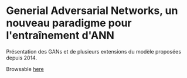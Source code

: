# Generial Adversarial Networks, un nouveau paradigme pour l'entraînement d'ANN

Présentation des GANs et de plusieurs extensions du modèle proposées depuis 2014.

Browsable [here](https://rawgit.com/nantes-machine-learning-meetup/NMLM/master/2017-07-03__generative-adversarial-nets/index.html)

